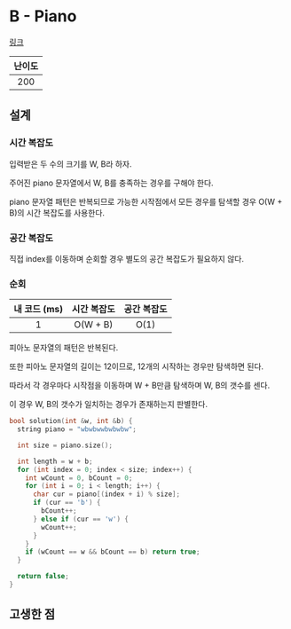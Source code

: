 # B - Piano

[링크](https://atcoder.jp/contests/abc346/tasks/abc346_b)

| 난이도 |
| :----: |
|  200   |

## 설계

### 시간 복잡도

입력받은 두 수의 크기를 W, B라 하자.

주어진 piano 문자열에서 W, B를 충족하는 경우를 구해야 한다.

piano 문자열 패턴은 반복되므로 가능한 시작점에서 모든 경우를 탐색할 경우 O(W + B)의 시간 복잡도를 사용한다.

### 공간 복잡도

직접 index를 이동하며 순회할 경우 별도의 공간 복잡도가 필요하지 않다.

### 순회

| 내 코드 (ms) | 시간 복잡도 | 공간 복잡도 |
| :----------: | :---------: | :---------: |
|      1       |  O(W + B)   |    O(1)     |

피아노 문자열의 패턴은 반복된다.

또한 피아노 문자열의 길이는 12이므로, 12개의 시작하는 경우만 탐색하면 된다.

따라서 각 경우마다 시작점을 이동하며 W + B만큼 탐색하며 W, B의 갯수를 센다.

이 경우 W, B의 갯수가 일치하는 경우가 존재하는지 판별한다.

```cpp
bool solution(int &w, int &b) {
  string piano = "wbwbwwbwbwbw";

  int size = piano.size();

  int length = w + b;
  for (int index = 0; index < size; index++) {
    int wCount = 0, bCount = 0;
    for (int i = 0; i < length; i++) {
      char cur = piano[(index + i) % size];
      if (cur == 'b') {
        bCount++;
      } else if (cur == 'w') {
        wCount++;
      }
    }
    if (wCount == w && bCount == b) return true;
  }

  return false;
}
```

## 고생한 점
